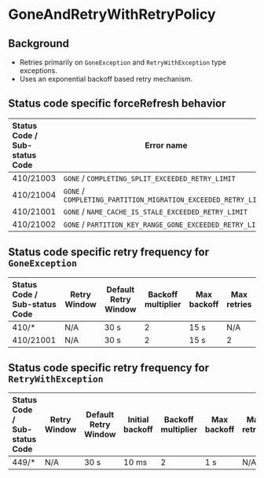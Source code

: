# GoneAndRetryWithRetryPolicy

## Background

- Retries primarily on `GoneException` and `RetryWithException` type exceptions.
- Uses an exponential backoff based retry mechanism.

## Status code specific forceRefresh behavior

| Status Code / Sub-status Code | Error name                                                     | forceRefreshAddressCache | forceCollectionRoutingMapRefresh | forceCollectionRoutingMapRefresh | forceNameCacheRefresh |
|:------------------------------|----------------------------------------------------------------|--------------------------|----------------------------------|----------------------------------|-----------------------|
| 410/21003                     | `GONE` / `COMPLETING_SPLIT_EXCEEDED_RETRY_LIMIT`               | `false`                  | `true`                           |                                  |                       |
| 410/21004                     | `GONE` / `COMPLETING_PARTITION_MIGRATION_EXCEEDED_RETRY_LIMIT` | `true`                   | `true`                           |                                  |                       |
| 410/21001                     | `GONE` / `NAME_CACHE_IS_STALE_EXCEEDED_RETRY_LIMIT`            | `false`                  |                                  |                                  | `true`                |
| 410/21002                     | `GONE` / `PARTITION_KEY_RANGE_GONE_EXCEEDED_RETRY_LIMIT`       | `true`                   |                                  |                                  |                       |

## Status code specific retry frequency for `GoneException`

| Status Code / Sub-status Code | Retry Window | Default Retry Window | Backoff multiplier | Max backoff | Max retries |
|:------------------------------|--------------|----------------------|--------------------|-------------|-------------|
| 410/*                         | N/A          | 30 s                 | 2                  | 15 s        | N/A         |
| 410/21001                     | N/A          | 30 s                 | 2                  | 15 s        | 2           |

## Status code specific retry frequency for `RetryWithException`

| Status Code / Sub-status Code | Retry Window | Default Retry Window | Initial backoff | Backoff multiplier | Max backoff | Max retries |
|:------------------------------|--------------|----------------------|-----------------|--------------------|-------------|-------------|
| 449/*                         | N/A          | 30 s                 | 10 ms           | 2                  | 1 s         | N/A         |
